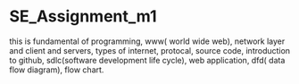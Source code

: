 # SE_Assignment_m1
this is fundamental of programming, www( world wide web), network layer and client and servers, types of internet, protocal, source code, introduction to github, sdlc(software development life cycle), web application, dfd( data flow diagram), flow chart.
